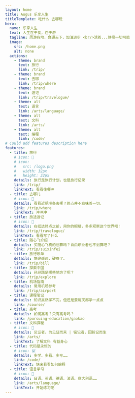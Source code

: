 ```yaml
---
layout: home
title: Augus 乐享人生
titleTemplate: 吃什么 去哪玩
hero:
  name: 乐享人生
  text: 人生在于食，在于游
  tagline: 周游各地，食遍天下，加油进步 <br/>活着...静候一切可能
  image:
    src: /home.png
    alt: none
  actions:
    - theme: brand
      text: 旅行
      link: /trip/      
    - theme: brand
      text: 去哪
      link: /trip/where
    - theme: brand
      text: 游记
      link: /trip/travelogue/
    - theme: alt
      text: 语言
      link: /arts/language/      
    - theme: alt
      text: 文科
      link: /arts/
    - theme: alt
      text: 编程
      link: /code/      
# Could add features description here
features:
  - title: 旅行
    # icon: 🚀
    # icon:
    #   src: /logo.png
    #   width: 32px
    #   height: 32px    
    details: 旅行是旅行计划，也是旅行记录
    link: /trip/
    linkText: 看看往哪冲
  - title: 去哪儿
    # icon: 🚀
    details: 看看近期准备去哪？终点并不意味着一切，
    link: /trip/where
    linkText: 冲冲冲
  - title: 旅途游记
    # icon: 🚀
    details: 在抵达终点之前，用你的眼睛，多多观察这个世界吧！     
    link: /trip/travelogue/
    linkText: 看看写了什么  
  - title: 随心飞介绍
    details: 买随心飞真的划算吗？自由职业者也不划算吧？
    link: /trip/suixinfei
  - title: 旅行账单
    details: 旅途遥远，破费了。
    link: /trip/bill
  - title: 探索中国
    details: 已经踏足哪些地方了呢？
    link: /trip/explore    
  - title: 机场指南
    details: 常用机场参考
    link: /trip/airport
  - title: 课程笔记
    details: 知识虽然学不完，但还是要每天都学一点点
    link: /course/    
  - title: 高考
    details: 如何高考？只有高考吗？
    link: /pursuing-education/gaokao
  - title: 文科探秘
    # icon: 🏮
    details: 见证者，为见证而来 | 铭记者，因铭记而生
    link: /arts/
    linkText: 了解文科 有益身心
  - title: 代码是永恒的
    # icon: 💻
    details: 多学、多看、多写……
    link: /code/
    linkText: 快来看看如何编程
  - title: 语言学习
    # icon: 🥂
    details: 日语、英语、德语、法语、意大利语……
    link: /arts/language/  
    linkText: 开始练习吧    
---
```


